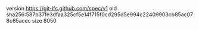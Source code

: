 version https://git-lfs.github.com/spec/v1
oid sha256:587b37fe3dfaa325cf5e14f715f0cd295d5e994c22409903cb85ac078c65acec
size 8050
